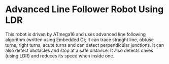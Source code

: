 # Advanced Line Follower Robot Using LDR
This robot is driven by ATmega16 and uses advanced line following algorithm (written using Embedded C); it can trace straight line, obtuse turns, right turns, acute turns and can detect perpendicular junctions. It can also detect obstacles and stop at a safe distance. It also detects caves (using LDR) and reduces its speed when inside one.
